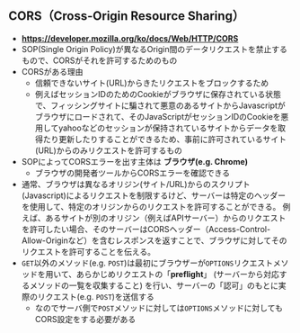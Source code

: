 ## CORS（Cross-Origin Resource Sharing）
- **https://developer.mozilla.org/ko/docs/Web/HTTP/CORS**
- SOP(Single Origin Policy)が異なるOrigin間のデータリクエストを禁止するもので、CORSがそれを許可するためのもの
- CORSがある理由
  - 信頼できないサイト(URL)からきたリクエストをブロックするため
  - 例えばセッションIDのためのCookieがブラウザに保存されている状態で、フィッシングサイトに騙されて悪意のあるサイトからJavascriptがブラウザにロードされて、そのJavaScriptがセッションIDのCookieを悪用してyahooなどのセッションが保持されているサイトからデータを取得たり更新したりすることができるため、事前に許可されているサイト(URL)からのみリクエストを許可するもの
- SOPによってCORSエラーを出す主体は **ブラウザ(e.g. Chrome)**
  - ブラウザの開発者ツールからCORSエラーを確認できる
- 通常、ブラウザは異なるオリジン(サイト/URL)からのスクリプト(Javascript)によるリクエストを制限するけど、サーバーは特定のヘッダーを使用して、特定のオリジンからのリクエストを許可することができる。
例えば、あるサイトが別のオリジン（例えばAPIサーバー）からのリクエストを許可したい場合、そのサーバーはCORSヘッダー（Access-Control-Allow-Originなど）を含むレスポンスを返すことで、ブラウザに対してそのリクエストを許可することを伝える。
- `GET`以外のメソッド(e.g. `POST`)は最初にブラウザーが`OPTIONS`リクエストメソッドを用いて、あらかじめリクエストの「**preflight**」 (サーバーから対応するメソッドの一覧を収集すること) を行い、サーバーの「認可」のもとに実際のリクエスト(e.g. `POST`)を送信する
  - なのでサーバ側で`POST`メソッドに対しては`OPTIONS`メソッドに対してもCORS設定をする必要がある